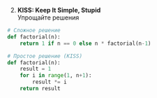 2. **KISS: Keep It Simple, Stupid**  
   Упрощайте решения
```python
# Сложное решение
def factorial(n):
    return 1 if n == 0 else n * factorial(n-1)

# Простое решение (KISS)
def factorial(n):
    result = 1
    for i in range(1, n+1):
        result *= i
    return result
```